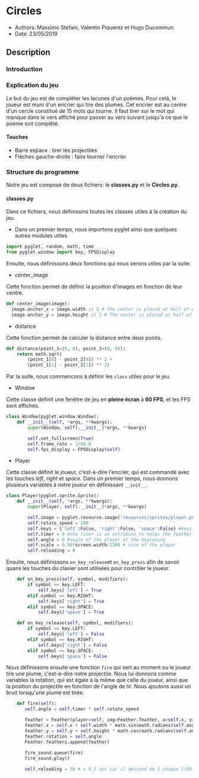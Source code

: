 # Circles

* Authors: Massimo Stefani, Valentin Piquerez et Hugo Ducommun
* Date: 23/05/2019

## Description

### Introduction



### Explication du jeu
Le but du jeu est de compléter les lacunes d'un poèmes. Pour celà, le joueur est muni d'un encrier qui tire des plumes. Cet encrier est au centre d'un cercle constitué de 15 mots qui tourne. Il faut tirer sur le mot qui manque dans le vers affiché pour passer au vers suivant jusqu'à ce que le poème soit complété.
#### Touches
* Barre espace : tirer les projectiles
* Flèches gauche-droite : faire tourner l'encrier
### Structure du programme
Notre jeu est composé de deux fichiers: le __classes.py__ et le __Circles.py__.
#### classes.py
Dans ce fichiers, nous définissins toutes les classes utiles à la création du jeu.
* Dans un premier temps, nous importons pyglet ainsi que quelques autres modules utiles
```python
import pyglet, random, math, time
from pyglet.window import key, FPSDisplay
```
Ensuite, nous définissons deux fonctions qui nous serons utiles par la suite.
* center_image

Cette fonction permet de définir la position d'images en fonction de leur centre.
  ```python
  def center_image(image):
    image.anchor_x = image.width // 2 # The center is placed at half of width
    image.anchor_y = image.height // 2 # The center is placed at half of height
  ```
* distance

Cette fonction permet de calculer la distance entre deux points.
```python
def distance(point_1=(0, 0), point_2=(0, 0)):
    return math.sqrt(
        (point_1[0] - point_2[0]) ** 2 +
        (point_1[1] - point_2[1]) ** 2)
```

Par la suite, nous commencons à définir les `class` utiles pour le jeu.
* Window

Cette classe définit une fenêtre de jeu en __pleine écran__ à __60 FPS__, et les FPS sont affichés.
```python
class Window(pyglet.window.Window):
    def __init__(self, *args, **kwargs):
        super(Window, self).__init__(*args, **kwargs)

        self.set_fullscreen(True)
        self.frame_rate = 1/60.0
        self.fps_display = FPSDisplay(self)
```
* Player

Cette classe définit le joueur, c'est-à-dire l'encrier, qui est commandé avec les touches _left_, _right_ et _space_.
Dans un premier temps, nous donnons plusieurs variables à notre joueur en définissant `__init__`.
```python
class Player(pyglet.sprite.Sprite):
    def __init__(self, *args, **kwargs):
        super(Player, self).__init__(*args, **kwargs)

        self.image = pyglet.resource.image('resources/sprites/player.png')
        self.rotate_speed = 200
        self.keys = {'left':False, 'right':False, 'space':False} #keys used to control the player
        self.timer = 0 #the timer is an attribute to helps the feather to know the angular position of the player
        self.angle = 0 #angle of the player at the beginning
        self.scale = 0.56*screen.width/1200 # size of the player
        self.reloading = 0
```
Ensuite, nous définissons `on_key_release`et `on_key_press` afin de savoir quans les touches du clavier sont utilisées pour contrôler le joueur.
```python
    def on_key_press(self, symbol, modifiers):
        if symbol == key.LEFT:
            self.keys['left'] = True
        elif symbol == key.RIGHT:
            self.keys['right'] = True
        elif symbol == key.SPACE:
            self.keys['space'] = True

    def on_key_release(self, symbol, modifiers):
        if symbol == key.LEFT:
            self.keys['left'] = False
        elif symbol == key.RIGHT:
            self.keys['right'] = False
        elif symbol == key.SPACE:
            self.keys['space'] = False
 ```
 Nous définissons ensuite une fonction `fire` qui sert au moment ou le joueur tire une plume, c'est-à-dire notre projectile. Nous lui donnons comme variables la rotation, qui est égale à la même que celle du joueur, ainsi que la position du projectile en fonction de l'angle de tir. Nous ajoutons aussi un bruit lorsqu'une plume est tirée.
 ```python
     def fire(self):
        self.angle = self.timer * self.rotate_speed

        feather = Feather(player=self, img=Feather.feather, x=self.x, y=self.y)
        feather.x = self.x + self.width * math.sin(math.radians(self.angle))
        feather.y = self.y + self.height * math.cos(math.radians(self.angle))
        feather.rotation = self.angle
        Feather.feathers.append(feather)
        
        fire_sound.queue(fire)
        fire_sound.play()

        self.reloading = 30 # = 0,5 sec car il descend de 1 chaque 1/60 sec
```
